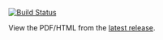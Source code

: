 [![Build Status](https://travis-ci.org/algorandfoundation/specs.svg?branch=master)](https://travis-ci.org/algorandfoundation/specs)

View the PDF/HTML from the [latest release](https://github.com/algorandfoundation/specs/releases/latest).
